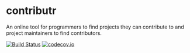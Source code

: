 # contributr
An online tool for programmers to find projects they can contribute to and project maintainers to find contributors. 

[![Build Status](https://travis-ci.org/Djenesis/contributr.svg)](https://travis-ci.org/Djenesis/contributr)
[![codecov.io](http://codecov.io/github/Djenesis/contributr/coverage.svg?branch=master)](http://codecov.io/github/Djenesis/contributr?branch=master)
